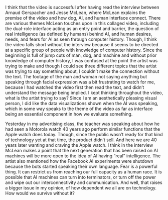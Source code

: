 I think that the video is successful after having read the interview between Arnaud Gerspacher and Jesse McLean, where McLean explains the premise of the video and how dog, AI, and human interface connect. There are various themes McLean touches upon in this collaged video, including the dual-role interface acting as an entry point and barrier, the question of real intelligence (as defined by humans) behind AI, and human desires, needs, and fears for AI as seen through computer history. Though, I think the video falls short without the interview because it seems to be directed at a specific group of people with knowledge of computer history. Since the beginning is full of jump cuts of man, dog, and machine and without prior knowledge of computer history, I was confused at the point the artist was trying to make and though I could see three different topics that the artist was trying to say something about, I couldn’t make the connection without the text. The footage of the man and woman not saying anything but speaking through facial expression was a bit frustrating to watch for me, because I had watched the video first then read the text, and didn’t understand the message being implied. I kept thinking throughout the video, what is the artist trying to say? Since I am an aesthetically pleasing visual person, I did like the data visualizations shown when the AI was speaking, which in some way speaks to the theme of the video as far as interface being an essential component in how we evaluate something. 

Yesterday in my advertising class, the teacher was speaking about how he had seen a Motorola watch 40 years ago perform similar functions that the Apple watch does today. Though, since the public wasn’t ready for that kind of technology yet at that time, the product didn’t sell. And here we are 40 years later wanting and craving the Apple watch. I think in the interview McLean makes a point that the next generation that has been raised on AI machines will be more open to the idea of AI having “real” intelligence. The artist also mentioned how the Facebook AI experiments were shutdown because the bots started speaking their own language. Fear is a powerful thing. It can restrict us from reaching our full capacity as a human race. It is possible that AI machines can turn into terminators, or turn off the power and wipe out our interconnectivity and communication. And well, that raises a bigger issue in my opinion, of how dependent we all are on technology. How would we survive without it? 
